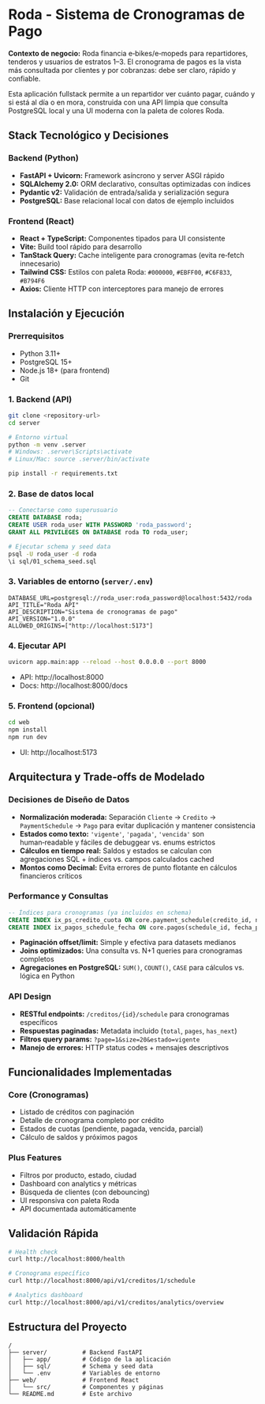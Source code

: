 # Roda - Sistema de Cronogramas de Pago

**Contexto de negocio:** Roda financia e‑bikes/e‑mopeds para repartidores, tenderos y usuarios de estratos 1–3. El cronograma de pagos es la vista más consultada por clientes y por cobranzas: debe ser claro, rápido y confiable.

Esta aplicación fullstack permite a un repartidor ver cuánto pagar, cuándo y si está al día o en mora, construida con una API limpia que consulta PostgreSQL local y una UI moderna con la paleta de colores Roda.

## Stack Tecnológico y Decisiones

### Backend (Python)

- **FastAPI + Uvicorn:** Framework asíncrono y server ASGI rápido
- **SQLAlchemy 2.0:** ORM declarativo, consultas optimizadas con índices
- **Pydantic v2:** Validación de entrada/salida y serialización segura
- **PostgreSQL:** Base relacional local con datos de ejemplo incluidos

### Frontend (React)

- **React + TypeScript:** Componentes tipados para UI consistente
- **Vite:** Build tool rápido para desarrollo
- **TanStack Query:** Cache inteligente para cronogramas (evita re‑fetch innecesario)
- **Tailwind CSS:** Estilos con paleta Roda: `#000000`, `#EBFF00`, `#C6F833`, `#B794F6`
- **Axios:** Cliente HTTP con interceptores para manejo de errores

## Instalación y Ejecución

### Prerrequisitos

- Python 3.11+
- PostgreSQL 15+
- Node.js 18+ (para frontend)
- Git

### 1. Backend (API)

```bash
git clone <repository-url>
cd server

# Entorno virtual
python -m venv .server
# Windows: .server\Scripts\activate
# Linux/Mac: source .server/bin/activate

pip install -r requirements.txt
```

### 2. Base de datos local

```sql
-- Conectarse como superusuario
CREATE DATABASE roda;
CREATE USER roda_user WITH PASSWORD 'roda_password';
GRANT ALL PRIVILEGES ON DATABASE roda TO roda_user;
```

```bash
# Ejecutar schema y seed data
psql -U roda_user -d roda
\i sql/01_schema_seed.sql
```

### 3. Variables de entorno (`server/.env`)

```env
DATABASE_URL=postgresql://roda_user:roda_password@localhost:5432/roda
API_TITLE="Roda API"
API_DESCRIPTION="Sistema de cronogramas de pago"
API_VERSION="1.0.0"
ALLOWED_ORIGINS=["http://localhost:5173"]
```

### 4. Ejecutar API

```bash
uvicorn app.main:app --reload --host 0.0.0.0 --port 8000
```

- API: http://localhost:8000
- Docs: http://localhost:8000/docs

### 5. Frontend (opcional)

```bash
cd web
npm install
npm run dev
```

- UI: http://localhost:5173

## Arquitectura y Trade‑offs de Modelado

### Decisiones de Diseño de Datos

- **Normalización moderada:** Separación `Cliente` → `Credito` → `PaymentSchedule` → `Pago` para evitar duplicación y mantener consistencia
- **Estados como texto:** `'vigente'`, `'pagada'`, `'vencida'` son human‑readable y fáciles de debuggear vs. enums estrictos
- **Cálculos en tiempo real:** Saldos y estados se calculan con agregaciones SQL + índices vs. campos calculados cached
- **Montos como Decimal:** Evita errores de punto flotante en cálculos financieros críticos

### Performance y Consultas

```sql
-- Índices para cronogramas (ya incluidos en schema)
CREATE INDEX ix_ps_credito_cuota ON core.payment_schedule(credito_id, num_cuota);
CREATE INDEX ix_pagos_schedule_fecha ON core.pagos(schedule_id, fecha_pago);
```

- **Paginación offset/limit:** Simple y efectiva para datasets medianos
- **Joins optimizados:** Una consulta vs. N+1 queries para cronogramas completos
- **Agregaciones en PostgreSQL:** `SUM()`, `COUNT()`, `CASE` para cálculos vs. lógica en Python

### API Design

- **RESTful endpoints:** `/creditos/{id}/schedule` para cronogramas específicos
- **Respuestas paginadas:** Metadata incluido (`total`, `pages`, `has_next`)
- **Filtros query params:** `?page=1&size=20&estado=vigente`
- **Manejo de errores:** HTTP status codes + mensajes descriptivos

## Funcionalidades Implementadas

### Core (Cronogramas)

- Listado de créditos con paginación
- Detalle de cronograma completo por crédito
- Estados de cuotas (pendiente, pagada, vencida, parcial)
- Cálculo de saldos y próximos pagos

### Plus Features

- Filtros por producto, estado, ciudad
- Dashboard con analytics y métricas
- Búsqueda de clientes (con debouncing)
- UI responsiva con paleta Roda
- API documentada automáticamente

## Validación Rápida

```bash
# Health check
curl http://localhost:8000/health

# Cronograma específico
curl http://localhost:8000/api/v1/creditos/1/schedule

# Analytics dashboard
curl http://localhost:8000/api/v1/creditos/analytics/overview
```

## Estructura del Proyecto

```
/
├── server/          # Backend FastAPI
│   ├── app/         # Código de la aplicación
│   ├── sql/         # Schema y seed data
│   └── .env         # Variables de entorno
├── web/             # Frontend React
│   └── src/         # Componentes y páginas
└── README.md        # Este archivo
```

